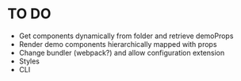 # TO DO
- Get components dynamically from folder and retrieve demoProps
- Render demo components hierarchically mapped with props
- Change bundler (webpack?) and allow configuration extension
- Styles
- CLI
